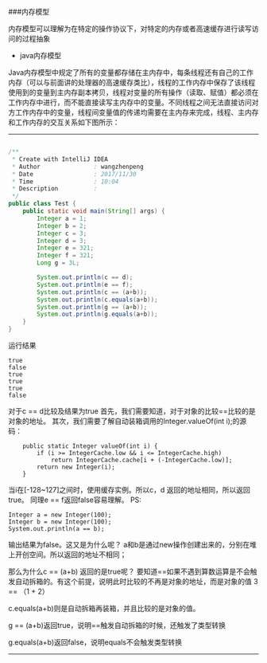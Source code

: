 ###内存模型

内存模型可以理解为在特定的操作协议下，对特定的内存或者高速缓存进行读写访问的过程抽象


- java内存模型

Java内存模型中规定了所有的变量都存储在主内存中，每条线程还有自己的工作内存（可以与前面讲的处理器的高速缓存类比），线程的工作内存中保存了该线程使用到的变量到主内存副本拷贝，线程对变量的所有操作（读取、赋值）都必须在工作内存中进行，而不能直接读写主内存中的变量。不同线程之间无法直接访问对方工作内存中的变量，线程间变量值的传递均需要在主内存来完成，线程、主内存和工作内存的交互关系如下图所示：




---

```java

/**
 * Create with IntelliJ IDEA
 * Author               : wangzhenpeng
 * Date                 : 2017/11/30
 * Time                 : 10:04
 * Description          :
 */
public class Test {
    public static void main(String[] args) {
        Integer a = 1;
        Integer b = 2;
        Integer c = 3;
        Integer d = 3;
        Integer e = 321;
        Integer f = 321;
        Long g = 3L;

        System.out.println(c == d);
        System.out.println(e == f);
        System.out.println(c == (a+b));
        System.out.println(c.equals(a+b));
        System.out.println(g == (a+b));
        System.out.println(g.equals(a+b));
    }
}

```

运行结果

```
true
false
true
true
true
false
```
对于c == d比较及结果为true
首先，我们需要知道，对于对象的比较==比较的是对象的地址。
其次，我们需要了解自动装箱调用的Integer.valueOf(int i);的源码：

```
    public static Integer valueOf(int i) {
        if (i >= IntegerCache.low && i <= IntegerCache.high)
            return IntegerCache.cache[i + (-IntegerCache.low)];
        return new Integer(i);
    }
```
当i在[-128~127]之间时，使用缓存实例。所以c，d 返回的地址相同，所以返回true。
同理e == f返回false容易理解。
PS:

```
Integer a = new Integer(100);
Integer b = new Integer(100);
System.out.println(a == b);
```
输出结果为false。这又是为什么呢？
a和b是通过new操作创建出来的，分别在堆上开创空间。所以返回的地址不相同；

那么为什么c == (a+b) 返回的是true呢？
要知道==如果不遇到算数运算是不会触发自动拆箱的。有这个前提，说明此时比较的不再是对象的地址，而是对象的值 3 == （1 + 2）

c.equals(a+b)则是自动拆箱再装箱，并且比较的是对象的值。

g == (a+b)返回true，说明==触发自动拆箱的时候，还触发了类型转换

g.equals(a+b)返回false，说明equals不会触发类型转换

---
